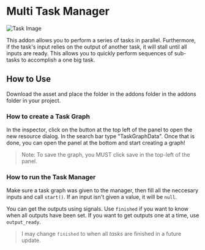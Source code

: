 # Multi Task Manager

![Task Image](https://i.imgur.com/1ljsYN3.png)

This addon allows you to perform a series of tasks in parallel. Furthermore, if the task's input relies on the output of another task, it will stall until all inputs are ready. This allows you to quickly perform sequences of sub-tasks to accomplish a one big task.

## How to Use
Download the asset and place the folder in the addons folder in the addons folder in your project.

### How to create a Task Graph
In the inspector, click on the button at the top left of the panel to open the new resource dialog. In the search bar type "TaskGraphData". Once that is done, you can open the panel at the bottom and start creating a graph!
> Note: To save the graph, you MUST click save in the top-left of the panel.

### How to run the Task Manager
Make sure a task graph was given to the manager, then fill all the neccesary inputs and call `start()`. If an input isn't given a value, it will be `null`.

You can get the outputs using signals. Use `finished` if you want to know when all outputs have been set. If you want to get outputs one at a time, use `output_ready`.
> I may change `finished` to when all *tasks* are finished in a future update.
